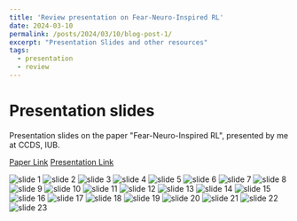 ```yaml
---
title: 'Review presentation on Fear-Neuro-Inspired RL'
date: 2024-03-10
permalink: /posts/2024/03/10/blog-post-1/
excerpt: "Presentation Slides and other resources"
tags:
  - presentation
  - review
---
```


Presentation slides
======
Presentation slides on the paper "Fear-Neuro-Inspired RL", presented by me at CCDS, IUB.

[Paper Link](https://ieeexplore.ieee.org/document/10273631)
[Presentation Link](https://docs.google.com/presentation/d/1a52VeqHLyWVbFERxRV5v11leXJ4Z3bpKyyTrO-h8Ecw/edit?usp=sharing)

![slide 1](/images/blog-1/presentation-1.png)
![slide 2](/images/blog-1/presentation-2.png)
![slide 3](/images/blog-1/presentation-3.png)
![slide 4](/images/blog-1/presentation-4.png)
![slide 5](/images/blog-1/presentation-5.png)
![slide 6](/images/blog-1/presentation-6.png)
![slide 7](/images/blog-1/presentation-7.png)
![slide 8](/images/blog-1/presentation-8.png)
![slide 9](/images/blog-1/presentation-9.png)
![slide 10](/images/blog-1/presentation-10.png)
![slide 11](/images/blog-1/presentation-11.png)
![slide 12](/images/blog-1/presentation-12.png)
![slide 13](/images/blog-1/presentation-13.png)
![slide 14](/images/blog-1/presentation-14.png)
![slide 15](/images/blog-1/presentation-15.png)
![slide 16](/images/blog-1/presentation-16.png)
![slide 17](/images/blog-1/presentation-17.png)
![slide 18](/images/blog-1/presentation-18.png)
![slide 19](/images/blog-1/presentation-19.png)
![slide 20](/images/blog-1/presentation-20.png)
![slide 21](/images/blog-1/presentation-21.png)
![slide 22](/images/blog-1/presentation-22.png)
![slide 23](/images/blog-1/presentation-23.png)


